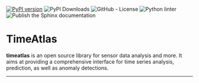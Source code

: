 [![PyPI version](https://badge.fury.io/py/timeatlas.svg)](https://badge.fury.io/py/timeatlas)
![PyPI Downloads](https://img.shields.io/pypi/dm/timeatlas)
![GitHub - License](https://img.shields.io/github/license/timeatlas-dev/timeatlas)
![Python linter](https://github.com/timeatlas-dev/timeatlas/workflows/Python%20linter/badge.svg?branch=develop)
![Publish the Sphinx documentation](https://github.com/timeatlas-dev/timeatlas/workflows/Publish%20the%20Sphinx%20documentation/badge.svg?branch=develop)

TimeAtlas
=========

**timeatlas** is an open source library for sensor data analysis and more. 
It aims at providing a comprehensive interface for time series analysis,
prediction, as well as anomaly detections.

--- 

